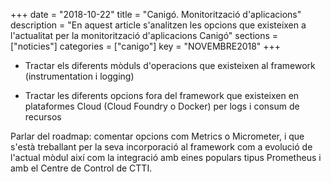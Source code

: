+++
date        = "2018-10-22"
title       = "Canigó. Monitorització d'aplicacions"
description = "En aquest article s'analitzen les opcions que existeixen a l'actualitat per la monitorització d'aplicacions Canigó"
sections    = ["noticies"]
categories  = ["canigo"]
key         = "NOVEMBRE2018"
+++

- Tractar els diferents mòduls d'operacions que existeixen al framework (instrumentation i logging)

- Tractar les diferents opcions fora del framework que existeixen en plataformes Cloud (Cloud Foundry o Docker) per logs i consum de recursos

Parlar del roadmap: comentar opcions com Metrics o Micrometer, i que s'està treballant per la seva incorporació al framework com a evolució de l'actual mòdul així com la integració amb eines populars tipus Prometheus i amb el Centre de Control de CTTI.
